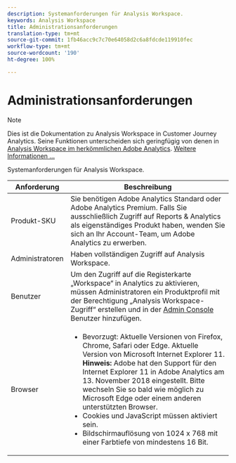 ```yaml
---
description: Systemanforderungen für Analysis Workspace.
keywords: Analysis Workspace
title: Administrationsanforderungen
translation-type: tm+mt
source-git-commit: 1fb46acc9c7c70e64058d2c6a8fdcde119910fec
workflow-type: tm+mt
source-wordcount: '190'
ht-degree: 100%

---
```



# Administrationsanforderungen

>[!NOTE]
>
>Dies ist die Dokumentation zu Analysis Workspace in Customer Journey Analytics. Seine Funktionen unterscheiden sich geringfügig von denen in [Analysis Workspace im herkömmlichen Adobe Analytics](https://docs.adobe.com/content/help/de-DE/analytics/analyze/analysis-workspace/home.html). [Weitere Informationen ...](/help/getting-started/cja-aa.md)

Systemanforderungen für Analysis Workspace.

| Anforderung | Beschreibung |
|--- |--- |
| Produkt-SKU | Sie benötigen Adobe Analytics Standard oder Adobe Analytics Premium. Falls Sie ausschließlich Zugriff auf Reports &amp; Analytics als eigenständiges Produkt haben, wenden Sie sich an Ihr Account-Team, um Adobe Analytics zu erwerben. |
| Administratoren | Haben vollständigen Zugriff auf Analysis Workspace. |
| Benutzer | Um den Zugriff auf die Registerkarte „Workspace“ in Analytics zu aktivieren, müssen Administratoren ein Produktprofil mit der Berechtigung „Analysis Workspace-Zugriff“ erstellen und in der [Admin Console](https://docs.adobe.com/content/help/de-DE/analytics/admin/admin-console/permissions/product-profile.html) Benutzer hinzufügen. |
| Browser | <ul><li>Bevorzugt: Aktuelle Versionen von Firefox, Chrome, Safari oder Edge. Aktuelle Version von Microsoft Internet Explorer 11. **Hinweis:** Adobe hat den Support für den Internet Explorer 11 in Adobe Analytics am 13. November 2018 eingestellt. Bitte wechseln Sie so bald wie möglich zu Microsoft Edge oder einem anderen unterstützten Browser.</li><li>Cookies und JavaScript müssen aktiviert sein.</li><li>Bildschirmauflösung von 1024 x 768 mit einer Farbtiefe von mindestens 16 Bit.</li></ul> |
